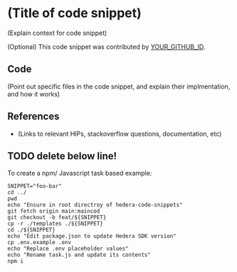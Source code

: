 # (Title of code snippet)

(Explain context for code snippet)

(Optional) This code snippet was contributed by [YOUR_GITHUB_ID](https://github.com/YOUR_GITHUB_ID).

## Code

(Point out specific files in the code snippet, and explain their implmentation, and how it works)

## References

- (Links to relevant HIPs, stackoverflow questions, documentation, etc)

TODO delete below line!
----

To create a npm/ Javascript task based example:

```
SNIPPET="foo-bar"
cd ../
pwd
echo "Ensure in root directroy of hedera-code-snippets"
git fetch origin main:maincod
git checkout -b feat/${SNIPPET}
cp -r ./templates ./${SNIPPET}
cd ./${SNIPPET}
echo "Edit package.json to update Hedera SDK version"
cp .env.example .env
echo "Replace .env placeholder values"
echo "Rename task.js and update its contents"
npm i
```
